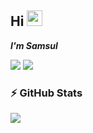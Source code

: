 ## Hi  <img src="https://media.giphy.com/media/hvRJCLFzcasrR4ia7z/giphy.gif" width="25px"></a> 

***I'm Samsul***

![](https://img.shields.io/github/stars/msarifin29?style=social)
![](https://img.shields.io/github/languages/top/msarifin29/fugi_movie_app_team5)

###  ⚡ GitHub Stats


<img src="https://github-readme-stats.vercel.app/api/top-langs/?username=msarifin29&layout=compact&count_private=true&theme=gruvbox" />





